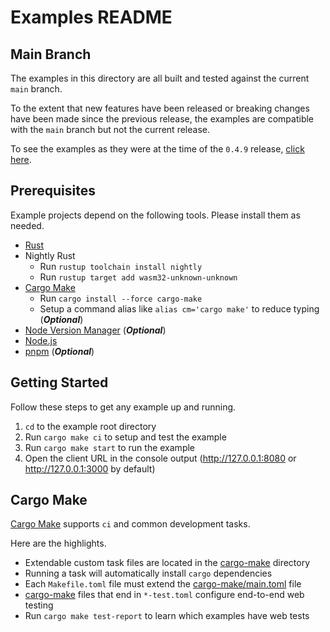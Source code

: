 # Examples README

## Main Branch

The examples in this directory are all built and tested against the current `main` branch.

To the extent that new features have been released or breaking changes have been made since the previous release, the examples are compatible with the `main` branch but not the current release.

To see the examples as they were at the time of the `0.4.9` release, [click here](https://github.com/leptos-rs/leptos/tree/v0.4.9/examples).

## Prerequisites

Example projects depend on the following tools. Please install them as needed.

- [Rust](https://www.rust-lang.org/)
- Nightly Rust
  - Run `rustup toolchain install nightly`
  - Run `rustup target add wasm32-unknown-unknown`
- [Cargo Make](https://sagiegurari.github.io/cargo-make/)
  - Run `cargo install --force cargo-make`
  - Setup a command alias like `alias cm='cargo make'` to reduce typing (**_Optional_**)
- [Node Version Manager](https://github.com/nvm-sh/nvm/) (**_Optional_**)
- [Node.js](https://nodejs.org/)
- [pnpm](https://pnpm.io/) (**_Optional_**)

## Getting Started

Follow these steps to get any example up and running.

1. `cd` to the example root directory
2. Run `cargo make ci` to setup and test the example
3. Run `cargo make start` to run the example
4. Open the client URL in the console output (<http://127.0.0.1:8080> or <http://127.0.0.1:3000> by default)

## Cargo Make

[Cargo Make](https://sagiegurari.github.io/cargo-make/) supports `ci` and common development tasks.

Here are the highlights.

- Extendable custom task files are located in the [cargo-make](./cargo-make/) directory
- Running a task will automatically install `cargo` dependencies 
- Each `Makefile.toml` file must extend the [cargo-make/main.toml](./cargo-make/main.toml) file
- [cargo-make](./cargo-make/) files that end in `*-test.toml` configure end-to-end web testing
- Run `cargo make test-report` to learn which examples have web tests
